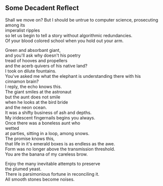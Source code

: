 Some Decadent Reflect
---------------------
Shall we move on? But I should be untrue to computer science, prosecuting among its  
imperalist ripples  
so let us begin to tell a story without algorithmic redundancies.  
Of your blood colored school when you hold out your arm.  
  
Green and absorbant giant,  
and you'll ask why doesn't his poetry  
tread of hooves and propellers  
and the acerb quivers of his native land?  
I took on dilute fountains.  
You've asked me what the elephant is understanding there with his cinnamon brain?  
I reply, the echo knows this.  
The giant smiles at the astronaut  
but the aunt does not smile  
when he looks at the bird bride  
and the neon ocean.  
It was a shifty business of ash and depths.  
My iridescent fingernails begins you always.  
Once there was a boneless aunt who  
wetted  
at parties, sitting in a loop, among snows.  
The promise knows this,  
that life in it's emerald boxes is as endless as the awe.  
Form was no longer above the transmission threshold.  
You are the banana of my careless brow.  
  
Enjoy the many inevitable attempts to preserve  
the plumed yeast.  
There is parsimonious fortune in reconciling it.  
All smooth stones become noises.  
